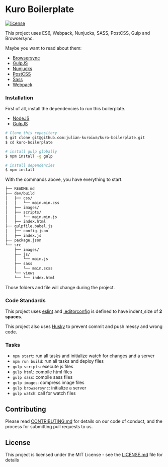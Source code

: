 # Kuro Boilerplate

[![license](https://img.shields.io/github/license/mashape/apistatus.svg)](LICENSE.md)

This project uses ES6, Webpack, Nunjucks, SASS, PostCSS, Gulp and Browsersync.

Maybe you want to read about them:
- [Browsersync](https://www.browsersync.io/)
- [GulpJS](http://gulpjs.com/)
- [Nunjucks](https://mozilla.github.io/nunjucks/)
- [PostCSS](https://postcss.org/)
- [Sass](http://sass-lang.com/)
- [Webpack](https://webpack.js.org/)

### Installation

First of all, install the dependencies to run this boilerplate.

- [NodeJS](http://nodejs.org/)
- [GulpJS](http://gulpjs.com/)

```sh
# Clone this repository
$ git clone git@github.com:julian-kuroiwa/kuro-boilerplate.git
$ cd kuro-boilerplate

# install gulp globally
$ npm install -g gulp

# install dependencies
$ npm install

```

With the commands above, you have everything to start.

```sh
├── README.md
├── dev/build
│   ├── css/
│   │   └── main.min.css
│   ├── images/
│   ├── scripts/
│   │   └── main.min.js
│   ├── index.html
├── gulpfile.babel.js
│   ├── config.json
│   ├── index.js
├── package.json
└── src
    ├── images/
    ├── js/
    │   └── main.js
    ├── sass
    │   └── main.scss
    └── views
    └── └── index.html
```

Those folders and file will change during the project.

### Code Standards

This project uses [eslint](http://eslint.org/) and [.editorconfig](https://github.com/julian-kuroiwa/Kuro-Boilerplate/blob/master/.editorconfig) is defined to have indent_size of **2 spaces**.

This project also uses [Husky](https://github.com/typicode/husky) to prevent commit and push messy and wrong code.

### Tasks

- `npm start`: run all tasks and initialize watch for changes and a server
- `npm run build`: run all tasks and deploy files
- `gulp scripts`: execute js files
- `gulp html`: compile html files
- `gulp sass`: compile sass files
- `gulp images`: compress image files
- `gulp browsersync`: initialize a server
- `gulp watch`: call for watch files

## Contributing

Please read [CONTRIBUTING.md](CONTRIBUTING.md) for details on our code of conduct, and the process for submitting pull requests to us.

## License

This project is licensed under the MIT License - see the [LICENSE.md](LICENSE.md) file for details
